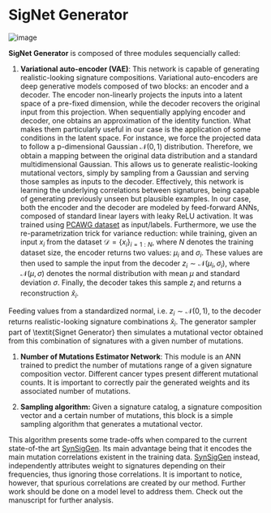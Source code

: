 # SigNet Generator

![image](https://user-images.githubusercontent.com/31748781/211212424-aac127bb-e97b-4d04-a47a-9828062d0558.png)

**SigNet Generator** is composed of three modules sequencially called:

1. **Variational auto-encoder (VAE)**: This network is capable of generating realistic-looking signature compositions. Variational auto-encoders are deep generative models composed of two blocks: an encoder and a decoder. The encoder non-linearly projects the inputs into a latent space of a pre-fixed dimension, while the decoder recovers the original input from this projection.
When sequentially applying encoder and decoder, one obtains an approximation of the identity function.
What makes them particularly useful in our case is the application of some conditions in the latent space.
For instance, we force the projected data to follow a p-dimensional Gaussian $\mathcal{N}(0, 1)$ distribution.
Therefore, we obtain a mapping between the original data distribution and a standard multidimensional Gaussian.
This allows us to generate realistic-looking mutational vectors, simply by sampling from a Gaussian and serving those samples as inputs to the decoder.
Effectively, this network is learning the underlying correlations between signatures, being capable of generating previously unseen but plausible examples.
In our case, both the encoder and the decoder are modeled by feed-forward ANNs, composed of standard linear layers with leaky ReLU activation. It was trained using [PCAWG dataset](https://www.biorxiv.org/content/10.1101/162784v1.full) as input/labels.
Furthermore, we use the re-parametrization trick for variance reduction: while training, given an input $x_i$ from the dataset $\mathcal{D} = \{ x_i \}_{i=1:N}$, where $N$ denotes the training dataset size, the encoder returns two values: $\mu_i$ and $\sigma_i$. These values are then used to sample the input from the decoder $z_i \sim \mathcal{N}(\mu_i, \sigma_i)$, where $\mathcal{N}(\mu,\sigma)$ denotes the normal distribution with mean $\mu$ and standard deviation $\sigma$. Finally, the decoder takes this sample $z_i$ and returns a reconstruction $\hat x_i$. 

Feeding values from a standardized normal, i.e. $z_i \sim \mathcal{N} (0, 1)$, to the decoder returns realistic-looking signature combinations $\hat x_i$. The generator sampler part of \textit{Signet Generator} then simulates a mutational vector obtained from this combination of signatures with a given number of mutations.

1. **Number of Mutations Estimator Network**: This module is an ANN trained to predict the number of mutations range of a given signature composition vector. Different cancer types present different mutational counts. It is important to correctly pair the generated weights and its associated number of mutations.

2. **Sampling algorithm:** Given a signature catalog, a signature composition vector and a certain number of mutations, this block is a simple sampling algorithm that generates a mutational vector.


This algorithm presents some trade-offs when compared to the current state-of-the art [SynSigGen](https://github.com/steverozen/SynSigGen).
Its main advantage being that it encodes the main mutation correlations existent in the training data.
[SynSigGen](https://github.com/steverozen/SynSigGen) instead, independently attributes weight to signatures depending on their frequencies, thus ignoring those correlations.
It is important to notice, however, that spurious correlations are created by our method.
Further work should be done on a model level to address them.
Check out the manuscript for further analysis.